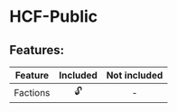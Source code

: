 # HCF-Public

## Features:
| Feature | Included | Not included |
| :-----: | :------: | :----------: |
| Factions | 🔓 | - |
